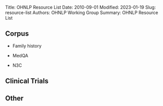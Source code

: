 Title: OHNLP Resource List
Date: 2010-09-01
Modified: 2023-01-19
Slug: resource-list
Authors: OHNLP Working Group
Summary: OHNLP Resource List

Corpus
------

- Family history

- MedQA

- N3C

Clinical Trials
---------------


Other
-----